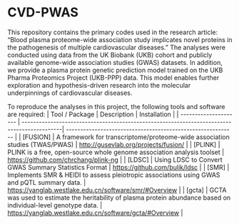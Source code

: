 # CVD-PWAS
This repository contains the primary codes used in the research article:
“Blood plasma proteome-wide association study implicates novel proteins in the pathogenesis of multiple cardiovascular diseases.”
The analyses were conducted using data from the UK Biobank (UKB) cohort and publicly available genome-wide association studies (GWAS) datasets. In addition, we provide a plasma protein genetic prediction model trained on the UKB Pharma Proteomics Project (UKB-PPP) data. This model enables further exploration and hypothesis-driven research into the molecular underpinnings of cardiovascular diseases.

To reproduce the analyses in this project, the following tools and software are required:
| Tool / Package        | Description                                                                                 | Installation                                                |
| --------------------- | --------------------------------------------------------------------------------------------| ----------------------------------------------------------- |
| [FUSION]              | A framework for transcriptome/proteome-wide association studies (TWAS/PWAS)                 | http://gusevlab.org/projects/fusion/                        |
| [PLINK]               | PLINK is a free, open-source whole genome association analysis toolset                      | https://github.com/chrchang/plink-ng                        |
| [LDSC]                | Using LDSC to Convert GWAS Summary Statistics Format                                        | https://github.com/bulik/ldsc                               |
| [SMR]                 | Implements SMR & HEIDI to assess pleiotropic associations using GWAS and pQTL summary data. | https://yanglab.westlake.edu.cn/software/smr/#Overview      |
| [gcta]                | GCTA was used to estimate the heritability of plasma protein abundance based on individual-level genotype data. | https://yanglab.westlake.edu.cn/software/gcta/#Overview     |
